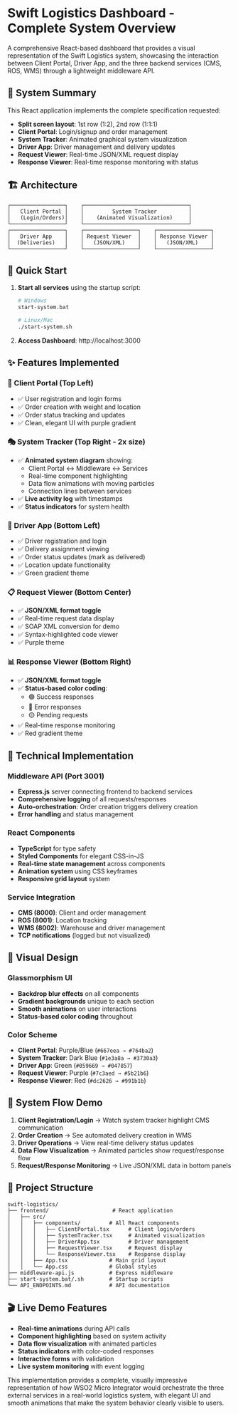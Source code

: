 # Swift Logistics Dashboard - Complete System Overview

A comprehensive React-based dashboard that provides a visual representation of the Swift Logistics system, showcasing the interaction between Client Portal, Driver App, and the three backend services (CMS, ROS, WMS) through a lightweight middleware API.

## 🎯 System Summary

This React application implements the complete specification requested:

- **Split screen layout**: 1st row (1:2), 2nd row (1:1:1)
- **Client Portal**: Login/signup and order management
- **System Tracker**: Animated graphical system visualization
- **Driver App**: Driver management and delivery updates
- **Request Viewer**: Real-time JSON/XML request display
- **Response Viewer**: Real-time response monitoring with status

## 🏗️ Architecture

```
┌─────────────────┐    ┌─────────────────────────────────┐
│   Client Portal │    │         System Tracker          │
│   (Login/Orders)│    │    (Animated Visualization)     │
└─────────────────┘    └─────────────────────────────────┘
┌─────────────────┐    ┌─────────────────┐    ┌─────────────────┐
│   Driver App    │    │ Request Viewer  │    │ Response Viewer │
│  (Deliveries)   │    │   (JSON/XML)    │    │   (JSON/XML)    │
└─────────────────┘    └─────────────────┘    └─────────────────┘
```

## 🚀 Quick Start

1. **Start all services** using the startup script:

   ```bash
   # Windows
   start-system.bat

   # Linux/Mac
   ./start-system.sh
   ```

2. **Access Dashboard**: http://localhost:3000

## ✨ Features Implemented

### 📱 Client Portal (Top Left)

- ✅ User registration and login forms
- ✅ Order creation with weight and location
- ✅ Order status tracking and updates
- ✅ Clean, elegant UI with purple gradient

### 🎭 System Tracker (Top Right - 2x size)

- ✅ **Animated system diagram** showing:
  - Client Portal ↔ Middleware ↔ Services
  - Real-time component highlighting
  - Data flow animations with moving particles
  - Connection lines between services
- ✅ **Live activity log** with timestamps
- ✅ **Status indicators** for system health

### 🚛 Driver App (Bottom Left)

- ✅ Driver registration and login
- ✅ Delivery assignment viewing
- ✅ Order status updates (mark as delivered)
- ✅ Location update functionality
- ✅ Green gradient theme

### 📋 Request Viewer (Bottom Center)

- ✅ **JSON/XML format toggle**
- ✅ Real-time request data display
- ✅ SOAP XML conversion for demo
- ✅ Syntax-highlighted code viewer
- ✅ Purple theme

### 📊 Response Viewer (Bottom Right)

- ✅ **JSON/XML format toggle**
- ✅ **Status-based color coding**:
  - 🟢 Success responses
  - 🔴 Error responses
  - 🟡 Pending requests
- ✅ Real-time response monitoring
- ✅ Red gradient theme

## 🔧 Technical Implementation

### Middleware API (Port 3001)

- **Express.js** server connecting frontend to backend services
- **Comprehensive logging** of all requests/responses
- **Auto-orchestration**: Order creation triggers delivery creation
- **Error handling** and status management

### React Components

- **TypeScript** for type safety
- **Styled Components** for elegant CSS-in-JS
- **Real-time state management** across components
- **Animation system** using CSS keyframes
- **Responsive grid layout** system

### Service Integration

- **CMS (8000)**: Client and order management
- **ROS (8001)**: Location tracking
- **WMS (8002)**: Warehouse and driver management
- **TCP notifications** (logged but not visualized)

## 🎨 Visual Design

### Glassmorphism UI

- **Backdrop blur effects** on all components
- **Gradient backgrounds** unique to each section
- **Smooth animations** on user interactions
- **Status-based color coding** throughout

### Color Scheme

- **Client Portal**: Purple/Blue (`#667eea → #764ba2`)
- **System Tracker**: Dark Blue (`#1e3a8a → #3730a3`)
- **Driver App**: Green (`#059669 → #047857`)
- **Request Viewer**: Purple (`#7c3aed → #5b21b6`)
- **Response Viewer**: Red (`#dc2626 → #991b1b`)

## 🔄 System Flow Demo

1. **Client Registration/Login** → Watch system tracker highlight CMS communication
2. **Order Creation** → See automated delivery creation in WMS
3. **Driver Operations** → View real-time delivery status updates
4. **Data Flow Visualization** → Animated particles show request/response flow
5. **Request/Response Monitoring** → Live JSON/XML data in bottom panels

## 📁 Project Structure

```
swift-logistics/
├── frontend/                    # React application
│   ├── src/
│   │   ├── components/         # All React components
│   │   │   ├── ClientPortal.tsx      # Client login/orders
│   │   │   ├── SystemTracker.tsx     # Animated visualization
│   │   │   ├── DriverApp.tsx         # Driver management
│   │   │   ├── RequestViewer.tsx     # Request display
│   │   │   └── ResponseViewer.tsx    # Response display
│   │   ├── App.tsx             # Main grid layout
│   │   └── App.css             # Global styles
├── middleware-api.js           # Express middleware
├── start-system.bat/.sh        # Startup scripts
└── API_ENDPOINTS.md            # API documentation
```

## 🎬 Live Demo Features

- **Real-time animations** during API calls
- **Component highlighting** based on system activity
- **Data flow visualization** with animated particles
- **Status indicators** with color-coded responses
- **Interactive forms** with validation
- **Live system monitoring** with event logging

This implementation provides a complete, visually impressive representation of how WSO2 Micro Integrator would orchestrate the three external services in a real-world logistics system, with elegant UI and smooth animations that make the system behavior clearly visible to users.
